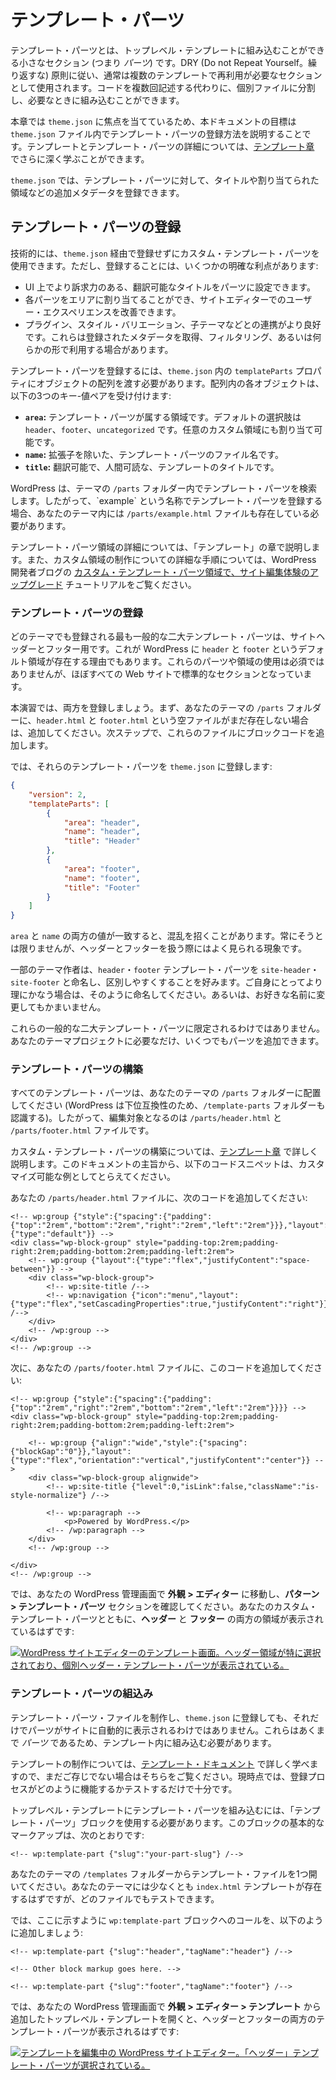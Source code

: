 <!-- 
# Template Parts
 -->

# テンプレート・パーツ

<!-- 
Template parts are small sections (i.e., *parts*) that you can include in top-level templates. Following the DRY (Don’t Repeat Yourself) principle, they are generally used as sections that need to be reused across multiple templates. Instead of writing the code multiple times, you can break it apart into a single file and include it when needed.
 -->

テンプレート・パーツとは、トップレベル・テンプレートに組み込むことができる小さなセクション (つまり *パーツ*) です。DRY (Do not Repeat Yourself。繰り返すな) 原則に従い、通常は複数のテンプレートで再利用が必要なセクションとして使用されます。コードを複数回記述する代わりに、個別ファイルに分割し、必要なときに組み込むことができます。

<!-- 
Because this chapter is focused on `theme.json`, the goal of this document is to explain how to register template parts within the `theme.json` file. You can dive more deeply into templates and template parts within the [Templates chapter](https://developer.wordpress.org/themes/templates/).
 -->

本章では `theme.json` に焦点を当てているため、本ドキュメントの目標は `theme.json` ファイル内でテンプレート・パーツの登録方法を説明することです。テンプレートとテンプレート・パーツの詳細については、[テンプレート章](https://developer.wordpress.org/themes/templates/) でさらに深く学ぶことができます。

<!-- 
In `theme.json`, you can register additional metadata for template parts, such as the title and area the part is assigned to.
 -->

`theme.json` では、テンプレート・パーツに対して、タイトルや割り当てられた領域などの追加メタデータを登録できます。

<!-- 
## Registering template parts
 -->

## テンプレート・パーツの登録

<!-- 
Technically, you can use custom template parts without ever registering them via `theme.json`. But registering them has some distinct advantages:
 -->

技術的には、`theme.json` 経由で登録せずにカスタム・テンプレート・パーツを使用できます。ただし、登録することには、いくつかの明確な利点があります:

<!-- 
*   You can give the part a translatable title that is more appealing in the user interface.
*   You can assign each part to an area, creating a nicer user experience in the Site Editor.
*   It plays more nicely with plugins, style variations, and child themes that may grab, filter, or otherwise use the registered metadata in some way.
 -->

*   UI 上でより訴求力のある、翻訳可能なタイトルをパーツに設定できます。
*   各パーツをエリアに割り当てることができ、サイトエディターでのユーザー・エクスペリエンスを改善できます。
*   プラグイン、スタイル・バリエーション、子テーマなどとの連携がより良好です。これらは登録されたメタデータを取得、フィルタリング、あるいは何らかの形で利用する場合があります。

<!-- 
To register template parts, you must pass an array of objects to the `templateParts` property in `theme.json`. Each object in the array accepts three key/value pairs:
 -->

テンプレート・パーツを登録するには、`theme.json` 内の `templateParts` プロパティにオブジェクトの配列を渡す必要があります。配列内の各オブジェクトは、以下の3つのキー-値ペアを受け付けます:

<!-- 
*   **`area`:** The area that the template part belongs to. The default options are `header`, `footer`, and `uncategorized`. You can also assign it to any custom area.
*   **`name`:** The filename of your template part without the extension.
*   **`title`:** A human-readable title for your template, which may be translated.
 -->

*   **`area`:** テンプレート・パーツが属する領域です。デフォルトの選択肢は `header`、`footer`、`uncategorized` です。任意のカスタム領域にも割り当て可能です。
*   **`name`:** 拡張子を除いた、テンプレート・パーツのファイル名です。
*   **`title`:** 翻訳可能で、人間可読な、テンプレートのタイトルです。

<!-- 
WordPress will look for template parts in the theme’s `/parts` folder. Therefore, if you register a template part with the name of \`example\`, you must also have a `/parts/example.html` file in your theme.
 -->

WordPress は、テーマの `/parts` フォルダー内でテンプレート・パーツを検索します。したがって、\`example\` という名称でテンプレート・パーツを登録する場合、あなたのテーマ内には `/parts/example.html` ファイルも存在している必要があります。

<!-- 
You will learn more about template part areas in the Templates chapter. Also, check out the [Upgrading the site-editing experience with custom template part areas](https://developer.wordpress.org/news/2023/06/upgrading-the-site-editing-experience-with-custom-template-part-areas/) tutorial on the WordPress Developer Blog for an in-depth walkthrough of creating custom areas.
 -->

テンプレート・パーツ領域の詳細については、「テンプレート」の章で説明します。また、カスタム領域の制作についての詳細な手順については、WordPress 開発者ブログの [カスタム・テンプレート・パーツ領域で、サイト編集体験のアップグレード](https://developer.wordpress.org/news/2023/06/upgrading-the-site-editing-experience-with-custom-template-part-areas/) チュートリアルをご覧ください。

<!-- 
### Registering a template part
 -->

### テンプレート・パーツの登録

<!-- 
The two most common template parts that any theme will register are for a site header and footer. This is also why WordPress has the default areas of `header` and `footer`. You are not required to use these parts or areas, but they are pretty much standard sections for nearly all websites.
 -->

どのテーマでも登録される最も一般的な二大テンプレート・パーツは、サイトヘッダーとフッター用です。これが WordPress に `header` と `footer` というデフォルト領域が存在する理由でもあります。これらのパーツや領域の使用は必須ではありませんが、ほぼすべての Web サイトで標準的なセクションとなっています。

<!-- 
For this exercise, let’s register them both. First, add a couple of empty files named `header.html` and `footer.html` in your theme’s `/parts` folder if they do not already exist. You’ll add some block code to them in the next step.
 -->

本演習では、両方を登録しましょう。まず、あなたのテーマの `/parts` フォルダーに、`header.html` と `footer.html` という空ファイルがまだ存在しない場合は、追加してください。次ステップで、これらのファイルにブロックコードを追加します。

<!-- 
Now register those template parts in `theme.json`:
 -->

では、それらのテンプレート・パーツを `theme.json` に登録します:

```json
{
	"version": 2,
	"templateParts": [
		{
			"area": "header",
			"name": "header",
			"title": "Header"
		},
		{
			"area": "footer",
			"name": "footer",
			"title": "Footer"
		}
	]
}
```

<!-- 
It can be confusing when both the `area` and `name` values match. That’s not always the case, but is often how things look when dealing with the header and footer.
 -->

`area` と `name` の両方の値が一致すると、混乱を招くことがあります。常にそうとは限りませんが、ヘッダーとフッターを扱う際にはよく見られる現象です。

<!-- 
Some theme authors prefer to name the `header` and `footer` template parts `site-header` and `site-footer` to better differentiate them. Feel free to do that if it makes more sense to you. Or rename them to anything you want.
 -->

一部のテーマ作者は、`header`・`footer` テンプレート・パーツを `site-header`・`site-footer` と命名し、区別しやすくすることを好みます。ご自身にとってより理にかなう場合は、そのように命名してください。あるいは、お好きな名前に変更してもかまいません。

<!-- 
You are not limited to these two common template parts. You can add as many parts as you need for your theme project.
 -->

これらの一般的な二大テンプレート・パーツに限定されるわけではありません。あなたのテーマプロジェクトに必要なだけ、いくつでもパーツを追加できます。

<!-- 
### Building a template part
 -->

### テンプレート・パーツの構築

<!-- 
All template parts should be placed in your theme’s `/parts` folder (WordPress also recognizes the `/template-parts` folder for backwards compatibility). So you will now be editing the `/parts/header.html` and `/parts/footer.html` files.
 -->

すべてのテンプレート・パーツは、あなたのテーマの `/parts` フォルダーに配置してください (WordPress は下位互換性のため、`/template-parts` フォルダーも認識する)。したがって、編集対象となるのは `/parts/header.html` と `/parts/footer.html` ファイルです。

<!-- 
You will learn more about building custom template parts in the [Templates chapter](https://developer.wordpress.org/themes/templates/). For the purposes of this documentation, just consider the following code snippets as examples that you can customize.
 -->

カスタム・テンプレート・パーツの構築については、[テンプレート章](https://developer.wordpress.org/themes/templates/) で詳しく説明します。このドキュメントの主旨から、以下のコードスニペットは、カスタマイズ可能な例としてとらえてください。

<!-- 
In your `/parts/header.html` file, add this code:
 -->

あなたの `/parts/header.html` ファイルに、次のコードを追加してください:

```markup
<!-- wp:group {"style":{"spacing":{"padding":{"top":"2rem","bottom":"2rem","right":"2rem","left":"2rem"}}},"layout":{"type":"default"}} -->
<div class="wp-block-group" style="padding-top:2rem;padding-right:2rem;padding-bottom:2rem;padding-left:2rem">
	<!-- wp:group {"layout":{"type":"flex","justifyContent":"space-between"}} -->
	<div class="wp-block-group">
		<!-- wp:site-title /-->
		<!-- wp:navigation {"icon":"menu","layout":{"type":"flex","setCascadingProperties":true,"justifyContent":"right"}} /-->
	</div>
	<!-- /wp:group -->
</div>
<!-- /wp:group -->
```

<!-- 
Then add this code to your `/parts/footer.html` file:
 -->

次に、あなたの `/parts/footer.html` ファイルに、このコードを追加してください:

```markup
<!-- wp:group {"style":{"spacing":{"padding":{"top":"2rem","right":"2rem","bottom":"2rem","left":"2rem"}}}} -->
<div class="wp-block-group" style="padding-top:2rem;padding-right:2rem;padding-bottom:2rem;padding-left:2rem">

	<!-- wp:group {"align":"wide","style":{"spacing":{"blockGap":"0"}},"layout":{"type":"flex","orientation":"vertical","justifyContent":"center"}} -->
	<div class="wp-block-group alignwide">
		<!-- wp:site-title {"level":0,"isLink":false,"className":"is-style-normalize"} /-->

		<!-- wp:paragraph -->
			<p>Powered by WordPress.</p>
		<!-- /wp:paragraph -->
	</div>
	<!-- /wp:group -->

</div>
<!-- /wp:group -->
```

<!-- 
Now go to **Appearance > Editor** in your WordPress admin and look at the **Patterns > Template Parts** section. You should see both the **Header** and **Footer** areas listed with your custom template parts:
 -->

では、あなたの WordPress 管理画面で **外観 > エディター** に移動し、**パターン > テンプレート・パーツ** セクションを確認してください。あなたのカスタム・テンプレート・パーツとともに、**ヘッダー** と **フッター** の両方の領域が表示されているはずです:

<!-- 
[![Templates screen in the WordPress Site Editor. The Header area is specifically selected, showing a single Header template part.](https://i0.wp.com/developer.wordpress.org/files/2023/09/template-parts-site-editor.jpg?resize=2048%2C1071&ssl=1)](https://i0.wp.com/developer.wordpress.org/files/2023/09/template-parts-site-editor.jpg?ssl=1)
 -->

[![WordPress サイトエディターのテンプレート画面。ヘッダー領域が特に選択されており、個別ヘッダー・テンプレート・パーツが表示されている。](https://i0.wp.com/developer.wordpress.org/files/2023/09/template-parts-site-editor.jpg?resize=2048%2C1071&ssl=1)](https://i0.wp.com/developer.wordpress.org/files/2023/09/template-parts-site-editor.jpg?ssl=1)

<!-- 
### Including a template part
 -->

### テンプレート・パーツの組込み

<!-- 
Creating template part files and registering them in `theme.json` does not mean that your parts will automatically appear on the site. Because they are only *parts*, you must also include them inside of a template.
 -->

テンプレート・パーツ・ファイルを制作し、`theme.json` に登録しても、それだけでパーツがサイトに自動的に表示されるわけではありません。これらはあくまで *パーツ* であるため、テンプレート内に組み込む必要があります。

<!-- 
Remember, you’ll learn more about creating templates in the [Templates documentation](https://developer.wordpress.org/themes/templates/) if you are not already familiar with them. For now, you just need to test how the registration process works.
 -->

テンプレートの制作については、[テンプレート・ドキュメント](https://developer.wordpress.org/themes/templates/) で詳しく学べますので、まだご存じでない場合はそちらをご覧ください。現時点では、登録プロセスがどのように機能するかテストするだけで十分です。

<!-- 
To include a template part in a top-level template, you must use the Template Part block. The basic markup for this block is:
 -->

トップレベル・テンプレートにテンプレート・パーツを組み込むには、「テンプレート・パーツ」ブロックを使用する必要があります。このブロックの基本的なマークアップは、次のとおりです:

```markup
<!-- wp:template-part {"slug":"your-part-slug"} /-->
```

<!-- 
So open one of the template files from your theme’s `/templates` folder. Your theme should at least have an `index.html` template there, but you can test with any file.
 -->

あなたのテーマの `/templates` フォルダーからテンプレート・ファイルを1つ開いてください。あなたのテーマには少なくとも `index.html` テンプレートが存在するはずですが、どのファイルでもテストできます。

<!-- 
Now add the calls to the `wp:template-part` block as shown here:
 -->

では、ここに示すように `wp:template-part` ブロックへのコールを、以下のように追加しましょう:

```markup
<!-- wp:template-part {"slug":"header","tagName":"header"} /-->

<!-- Other block markup goes here. -->

<!-- wp:template-part {"slug":"footer","tagName":"footer"} /-->
```

<!-- 
Now you should be able to see both the Header and Footer template parts if you open the top-level template you added them to via **Appearance > Editor > Templates** in your WordPress admin:
 -->

では、あなたの WordPress 管理画面で **外観 > エディター > テンプレート** から追加したトップレベル・テンプレートを開くと、ヘッダーとフッターの両方のテンプレート・パーツが表示されるはずです:

<!-- 
[![WordPress Site Editor with a template being edited. The Header template part is selected.](https://i0.wp.com/developer.wordpress.org/files/2023/09/template-parts-include.jpg?resize=2048%2C1071&ssl=1)](https://i0.wp.com/developer.wordpress.org/files/2023/09/template-parts-include.jpg?ssl=1)
 -->

[![テンプレートを編集中の WordPress サイトエディター。「ヘッダー」テンプレート・パーツが選択されている。](https://i0.wp.com/developer.wordpress.org/files/2023/09/template-parts-include.jpg?resize=2048%2C1071&ssl=1)](https://i0.wp.com/developer.wordpress.org/files/2023/09/template-parts-include.jpg?ssl=1)